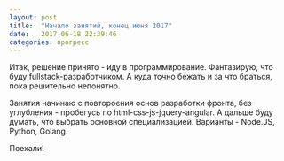 ```yaml
---
layout: post
title:  "Начало занятий, конец июня 2017"
date:   2017-06-18 22:39:46
categories: прогресс
---
```

Итак, решение принято - иду в программирование.
Фантазирую, что буду fullstack-разработчиком. А куда точно бежать и за что браться, пока решительно непонятно.

Занятия начинаю с повтороения основ разработки фронта, без углубления - пробегусь по html-css-js-jquery-angular. А дальше буду думать, что выбрать основной специализацией.
Варианты - Node.JS, Python, Golang.

Поехали!